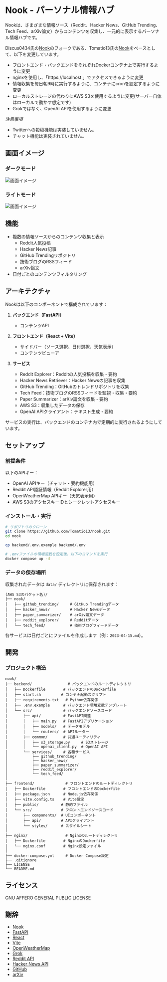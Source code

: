 # Nook - パーソナル情報ハブ

Nookは、さまざまな情報ソース（Reddit、Hacker News、GitHub Trending、Tech Feed、arXiv論文）からコンテンツを収集し、一元的に表示するパーソナル情報ハブです。

Discus0434氏の[Nook](https://github.com/discus0434/nook)のフォークである、Tomatio13氏の[Nook](https://github.com/Tomatio13/nook)をベースとして、以下を変更しています。
- フロントエンド・バックエンドをそれぞれDockerコンテナ上で実行するように変更
- nginxを使用し、「https://localhost 」でアクセスできるように変更
- 情報収集を毎日朝9時に実行するように、コンテナにcronを設定するように変更
- ローカルストレージの代わりにAWS S3を使用するように変更(サーバー自体はローカルで動かす想定です)
- Grokではなく、OpenAI APIを使用するように変更

*注意事項*
- Twitterへの投稿機能は実装していません。
- チャット機能は実装されていません。

## 画面イメージ
### ダークモード
![画面イメージ](assets/screenshots/dark-screenshot.png)
### ライトモード
![画面イメージ](assets/screenshots/white-screenshot.png)

## 機能

- 複数の情報ソースからのコンテンツ収集と表示
  - Reddit人気投稿
  - Hacker News記事
  - GitHub Trendingリポジトリ
  - 技術ブログのRSSフィード
  - arXiv論文
- 日付ごとのコンテンツフィルタリング

## アーキテクチャ

Nookは以下のコンポーネントで構成されています：

1. **バックエンド（FastAPI）**
   - コンテンツAPI

2. **フロントエンド（React + Vite）**
   - サイドバー（ソース選択、日付選択、天気表示）
   - コンテンツビューア

3. **サービス**
   - Reddit Explorer：Redditの人気投稿を収集・要約
   - Hacker News Retriever：Hacker Newsの記事を収集
   - GitHub Trending：GitHubのトレンドリポジトリを収集
   - Tech Feed：技術ブログのRSSフィードを監視・収集・要約
   - Paper Summarizer：arXiv論文を収集・要約
   - AWS S3：収集したデータの保存
   - OpenAI APIクライアント：テキスト生成・要約

サービスの実行は、バックエンドのコンテナ内で定期的に実行されるようにしています。

## セットアップ

### 前提条件

以下のAPIキー：
- OpenAI APIキー（チャット・要約機能用）
- Reddit API認証情報（Reddit Explorer用）
- OpenWeatherMap APIキー（天気表示用）
- AWS S3のアクセスキーIDとシークレットアクセスキー

### インストール・実行

```bash
# リポジトリのクローン
git clone https://github.com/Tomatio13/nook.git
cd nook

cp backend/.env.example backend/.env

# .envファイルの環境変数を設定後、以下のコマンドを実行
docker compose up -d
```

### データの保存場所

収集されたデータは `data/` ディレクトリに保存されます：

```
(AWS S3のバケット名)/
├── nook/
│   ├── github_trending/     # GitHub Trendingデータ
│   ├── hacker_news/         # Hacker Newsデータ
│   ├── paper_summarizer/    # arXiv論文データ
│   ├── reddit_explorer/     # Redditデータ
│   └── tech_feed/           # 技術ブログフィードデータ
```

各サービスは日付ごとにファイルを作成します（例：`2023-04-15.md`）。

## 開発

### プロジェクト構造

```
nook/
├── backend/                # バックエンドのルートディレクトリ
│   ├── Dockerfile        # バックエンドのDockerfile
│   ├── start.sh         # コンテナ起動スクリプト
│   ├── requirements.txt   # Python依存関係
│   ├── .env.example      # バックエンド環境変数テンプレート
│   └── src/              # バックエンドソースコード
│       ├── api/          # FastAPI関連
│       │   ├── main.py   # FastAPIアプリケーション
│       │   ├── models/   # データモデル
│       │   └── routers/  # APIルーター
│       ├── common/       # 共通ユーティリティ
│       │   ├── s3_storage.py     # S3ストレージ
│       │   └── openai_client.py  # OpenAI API
│       └── services/     # 各種サービス
│           ├── github_trending/
│           ├── hacker_news/
│           ├── paper_summarizer/
│           ├── reddit_explorer/
│           └── tech_feed/
│
├── frontend/              # フロントエンドのルートディレクトリ
│   ├── Dockerfile        # フロントエンドのDockerfile
│   ├── package.json      # Node.js依存関係
│   ├── vite.config.ts    # Vite設定
│   ├── public/          # 静的ファイル
│   └── src/             # フロントエンドソースコード
│       ├── components/  # UIコンポーネント
│       ├── api/         # APIクライアント
│       └── styles/      # スタイルシート
│
├── nginx/                 # Nginxのルートディレクトリ
│   ├── Dockerfile        # NginxのDockerfile
│   └── nginx.conf        # Nginx設定ファイル
│
├── docker-compose.yml     # Docker Compose設定
├── .gitignore
├── LICENSE
└── README.md
```

## ライセンス

GNU AFFERO GENERAL PUBLIC LICENSE

## 謝辞
- [Nook](https://github.com/discus0434/nook)
- [FastAPI](https://fastapi.tiangolo.com/)
- [React](https://reactjs.org/)
- [Vite](https://vitejs.dev/)
- [OpenWeatherMap](https://openweathermap.org/)
- [Grok](https://grok.ai/)
- [Reddit API](https://www.reddit.com/dev/api/)
- [Hacker News API](https://github.com/HackerNews/API)
- [GitHub](https://github.com/)
- [arXiv](https://arxiv.org/)

